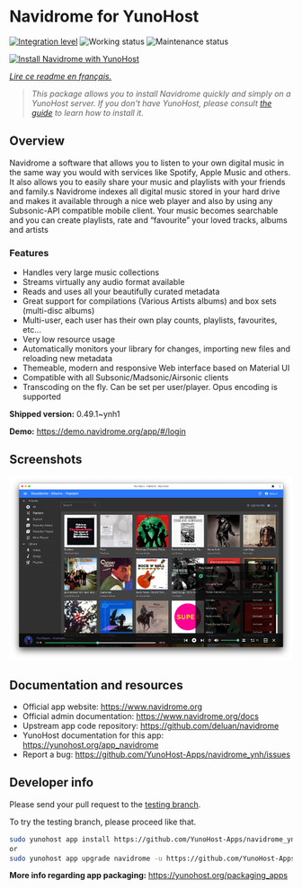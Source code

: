 <!--
N.B.: This README was automatically generated by https://github.com/YunoHost/apps/tree/master/tools/README-generator
It shall NOT be edited by hand.
-->

# Navidrome for YunoHost

[![Integration level](https://dash.yunohost.org/integration/navidrome.svg)](https://dash.yunohost.org/appci/app/navidrome) ![Working status](https://ci-apps.yunohost.org/ci/badges/navidrome.status.svg) ![Maintenance status](https://ci-apps.yunohost.org/ci/badges/navidrome.maintain.svg)

[![Install Navidrome with YunoHost](https://install-app.yunohost.org/install-with-yunohost.svg)](https://install-app.yunohost.org/?app=navidrome)

*[Lire ce readme en français.](./README_fr.md)*

> *This package allows you to install Navidrome quickly and simply on a YunoHost server.
If you don't have YunoHost, please consult [the guide](https://yunohost.org/#/install) to learn how to install it.*

## Overview

Navidrome a software that allows you to listen to your own digital music in the same way you would with services like Spotify, Apple Music and others. It also allows you to easily share your music and playlists with your friends and family.s
Navidrome indexes all digital music stored in your hard drive and makes it available through a nice web player and also by using any Subsonic-API compatible mobile client. Your music becomes searchable and you can create playlists, rate and “favourite” your loved tracks, albums and artists

### Features

- Handles very large music collections
- Streams virtually any audio format available
- Reads and uses all your beautifully curated metadata
- Great support for compilations (Various Artists albums) and box sets (multi-disc albums)
- Multi-user, each user has their own play counts, playlists, favourites, etc...
- Very low resource usage
- Automatically monitors your library for changes, importing new files and reloading new metadata
- Themeable, modern and responsive Web interface based on Material UI
- Compatible with all Subsonic/Madsonic/Airsonic clients
- Transcoding on the fly. Can be set per user/player. Opus encoding is supported


**Shipped version:** 0.49.1~ynh1

**Demo:** https://demo.navidrome.org/app/#/login

## Screenshots

![Screenshot of Navidrome](./doc/screenshots/ss-desktop-player.png)

## Documentation and resources

* Official app website: <https://www.navidrome.org>
* Official admin documentation: <https://www.navidrome.org/docs>
* Upstream app code repository: <https://github.com/deluan/navidrome>
* YunoHost documentation for this app: <https://yunohost.org/app_navidrome>
* Report a bug: <https://github.com/YunoHost-Apps/navidrome_ynh/issues>

## Developer info

Please send your pull request to the [testing branch](https://github.com/YunoHost-Apps/navidrome_ynh/tree/testing).

To try the testing branch, please proceed like that.

``` bash
sudo yunohost app install https://github.com/YunoHost-Apps/navidrome_ynh/tree/testing --debug
or
sudo yunohost app upgrade navidrome -u https://github.com/YunoHost-Apps/navidrome_ynh/tree/testing --debug
```

**More info regarding app packaging:** <https://yunohost.org/packaging_apps>
